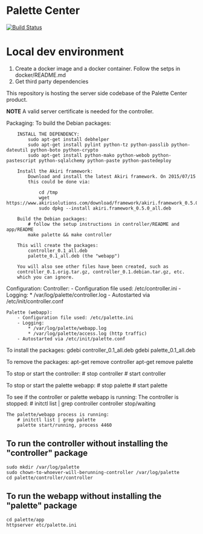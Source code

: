 # Palette Center

[![Build Status](https://travis-ci.org/palette-software/palette.svg?branch=master)](https://travis-ci.org/palette-software/palette)


# Local dev environment

1. Create a docker image and a docker container. Follow the setps in docker/README.md
2. Get third party dependencies


This repository is hosting the server side codebase of the Palette Center product.

**NOTE** A valid server certificate is needed for the controller.

Packaging:
    To build the Debian packages:

        INSTALL THE DEPENDENCY:
            sudo apt-get install debhelper
            sudo apt-get install pylint python-tz python-passlib python-dateutil python-boto python-crypto
            sudo apt-get install python-mako python-webob python-pastescript python-sqlalchemy python-paste python-pastedeploy

        Install the Akiri framework:
            Download and install the latest Akiri framework. On 2015/07/15
            this could be done via:

                cd /tmp
                wget https://www.akirisolutions.com/download/framework/akiri.framework_0.5.0_all.deb
                sudo dpkg --install akiri.framework_0.5.0_all.deb

        Build the Debian packages:
            # follow the setup instructions in controller/README and app/README
            make palette && make controller

        This will create the packages:
            controller_0.1_all.deb
            palette_0.1_all.deb (the "webapp")

        You will also see other files have been created, such as
        controller_0.1.orig.tar.gz, controller_0.1.debian.tar.gz, etc.
        which you can ignore.

Configuration:
    Controller:
        - Configuration file used: /etc/controller.ini
        - Logging:
            * /var/log/palette/controller.log
        - Autostarted via /etc/init/controller.conf

    Palette (webapp):
        - Configuration file used: /etc/palette.ini
        - Logging:
            * /var/log/palette/webapp.log
            * /var/log/palette/access.log (http traffic)
        - Autostarted via /etc/init/palette.conf

To install the packages:
    gdebi controller_0.1_all.deb
    gdebi palette_0.1_all.deb

To remove the packages:
    apt-get remove controller
    apt-get remove palette

To stop or start the controller:
    # stop controller
    # start controller

To stop or start the palette webapp:
    # stop palette
    # start palette

To see if the controller or palette webapp is running:
    The controller is stopped:
        # initctl list | grep controller
        controller stop/waiting

    The palette/webapp process is running:
        # initctl list | grep palette
        palette start/running, process 4460

## To run the controller without installing the "controller" package

    sudo mkdir /var/log/palette
    sudo chown-to-whoever-will-berunning-controller /var/log/palette
    cd palette/controller/controller

## To run the webapp without installing the "palette" package

    cd palette/app
    httpserver etc/palette.ini

